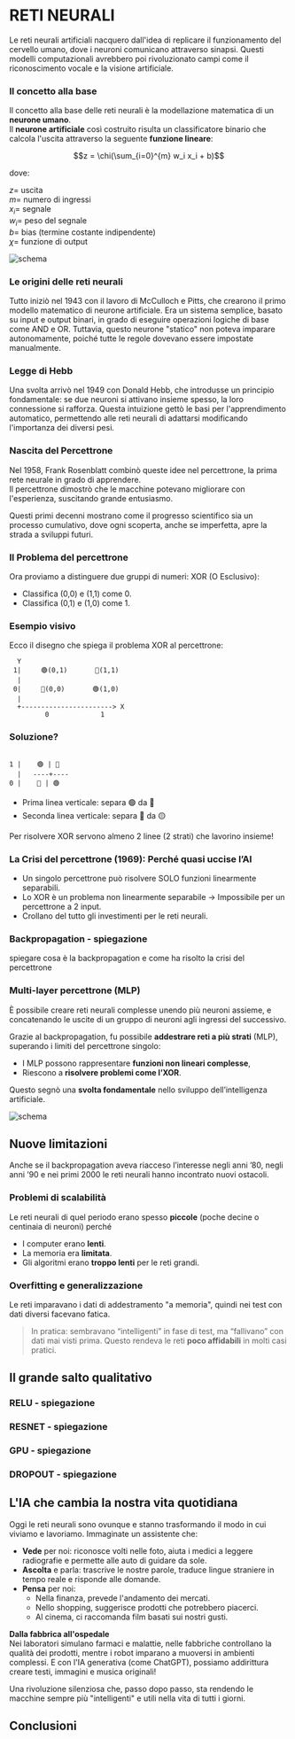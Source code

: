 # RETI NEURALI
Le reti neurali artificiali nacquero dall'idea di replicare il funzionamento del cervello umano, dove i neuroni comunicano attraverso sinapsi. Questi modelli computazionali avrebbero poi rivoluzionato campi come il riconoscimento vocale e la visione artificiale.
### Il concetto alla base
Il concetto alla base delle reti neurali è la modellazione matematica di un **neurone umano**.  
Il **neurone artificiale** così costruito risulta un classificatore binario che calcola l'uscita attraverso la seguente **funzione lineare**:  

$$z = \chi(\sum_{i=0}^{m} w_i x_i + b)$$

dove:  

$z =$ uscita  
$m =$ numero di ingressi  
$x_i =$ segnale  
$w_i =$ peso del segnale  
$b =$ bias (termine costante indipendente)  
$\chi =$ funzione di output  

![schema](https://github.com/campionl/dl/blob/ac/images/percettrone.jpg)


### Le origini delle reti neurali
Tutto iniziò nel 1943 con il lavoro di McCulloch e Pitts, che crearono il primo modello matematico di neurone artificiale. Era un sistema semplice, basato su input e output binari, in grado di eseguire operazioni logiche di base come AND e OR. Tuttavia, questo neurone "statico" non poteva imparare autonomamente, poiché tutte le regole dovevano essere impostate manualmente.

### Legge di Hebb
Una svolta arrivò nel 1949 con Donald Hebb, che introdusse un principio fondamentale: se due neuroni si attivano insieme spesso, la loro connessione si rafforza. Questa intuizione gettò le basi per l'apprendimento automatico, permettendo alle reti neurali di adattarsi modificando l'importanza dei diversi pesi.

### Nascita del Percettrone
Nel 1958, Frank Rosenblatt combinò queste idee nel percettrone, la prima rete neurale in grado di apprendere.  
Il percettrone dimostrò che le macchine potevano migliorare con l'esperienza, suscitando grande entusiasmo.

Questi primi decenni mostrano come il progresso scientifico sia un processo cumulativo, dove ogni scoperta, anche se imperfetta, apre la strada a sviluppi futuri.
### Il Problema del percettrone
Ora proviamo a distinguere due gruppi di numeri:
XOR (O Esclusivo):
- Classifica (0,0) e (1,1) come 0.
- Classifica (0,1) e (1,0) come 1.
### Esempio visivo
Ecco il disegno che spiega il problema XOR al percettrone:

```
  Y 
 1|     🟢(0,1)       🔴(1,1)
  |
 0|     🔴(0,0)       🟢(1,0)
  |
  +-----------------------> X
         0             1
```

### Soluzione?
```
       
1 |    🟢 | 🔴
  |   ----+----
0 |    🔴 | 🟢
```
- Prima linea verticale: separa 🟢 da 🔴
- Seconda linea verticale: separa 🔵 da 🟡

Per risolvere XOR servono almeno 2 linee (2 strati) che lavorino insieme!

### La Crisi del percettrone (1969): Perché quasi uccise l’AI
- Un singolo percettrone può risolvere SOLO funzioni linearmente separabili.
- Lo XOR è un problema non linearmente separabile → Impossibile per un percettrone a 2 input.
- Crollano del tutto gli investimenti per le reti neurali.

### Backpropagation - spiegazione
spiegare cosa è la backpropagation e come ha risolto la crisi del percettrone
### ️Multi-layer percettrone (MLP)
È possibile creare reti neurali complesse unendo più neuroni assieme, e concatenando le uscite di un gruppo di neuroni agli ingressi del successivo.  

Grazie al backpropagation, fu possibile **addestrare reti a più strati** (MLP), superando i limiti del percettrone singolo:

* I MLP possono rappresentare **funzioni non lineari complesse**,
* Riescono a **risolvere problemi come l’XOR**.

Questo segnò una **svolta fondamentale** nello sviluppo dell’intelligenza artificiale.

![schema](https://github.com/campionl/dl/blob/ac/images/nodeNeural.jpg)  

## Nuove limitazioni
Anche se il backpropagation aveva riacceso l’interesse negli anni ’80, negli anni ’90 e nei primi 2000 le reti neurali hanno incontrato nuovi ostacoli.

### Problemi di scalabilità
Le reti neurali di quel periodo erano spesso **piccole** (poche decine o centinaia di neuroni) perché
  - I computer erano **lenti**.
  - La memoria era **limitata**.
  - Gli algoritmi erano **troppo lenti** per le reti grandi.

### Overfitting e generalizzazione
Le reti imparavano i dati di addestramento "a memoria", quindi nei test con dati diversi facevano fatica.  

> In pratica: sembravano “intelligenti” in fase di test, ma “fallivano” con dati mai visti prima. Questo rendeva le reti **poco affidabili** in molti casi pratici.

## Il grande salto qualitativo
### RELU - spiegazione

### RESNET - spiegazione

### GPU - spiegazione

### DROPOUT - spiegazione

## L'IA che cambia la nostra vita quotidiana  

Oggi le reti neurali sono ovunque e stanno trasformando il modo in cui viviamo e lavoriamo. Immaginate un assistente che:  

- **Vede** per noi: riconosce volti nelle foto, aiuta i medici a leggere radiografie e permette alle auto di guidare da sole.  
- **Ascolta** e parla: trascrive le nostre parole, traduce lingue straniere in tempo reale e risponde alle domande.  
- **Pensa** per noi:  
  - Nella finanza, prevede l'andamento dei mercati.  
  - Nello shopping, suggerisce prodotti che potrebbero piacerci.  
  - Al cinema, ci raccomanda film basati sui nostri gusti.  

**Dalla fabbrica all'ospedale**  
Nei laboratori simulano farmaci e malattie, nelle fabbriche controllano la qualità dei prodotti, mentre i robot imparano a muoversi in ambienti complessi. E con l'IA generativa (come ChatGPT), possiamo addirittura creare testi, immagini e musica originali!  

Una rivoluzione silenziosa che, passo dopo passo, sta rendendo le macchine sempre più "intelligenti" e utili nella vita di tutti i giorni. 

## Conclusioni
